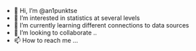 - 👋 Hi, I’m @an1punktse
- 👀 I’m interested in statistics at several levels
- 🌱 I’m currently learning different connections to data sources
- 💞️ I’m looking to collaborate ..
- 📫 How to reach me ...

<!---
an1punktse/an1punktse is a ✨ special ✨ repository because its `README.md` (this file) appears on your GitHub profile.
You can click the Preview link to take a look at your changes.
--->
